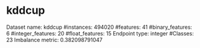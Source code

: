# kddcup
Dataset name: kddcup
#instances: 494020
#features: 41
  #binary_features: 6
  #integer_features: 20
  #float_features: 15
Endpoint type: integer
#Classes: 23
Imbalance metric: 0.382098791047
